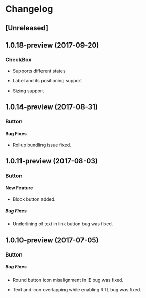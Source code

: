 # Changelog

## [Unreleased]

## 1.0.18-preview (2017-09-20)

### CheckBox

- Supports different states
 
- Label and its positioning support

- Sizing support

## 1.0.14-preview (2017-08-31)

### Button

#### Bug Fixes

- Rollup bundling issue fixed.

## 1.0.11-preview (2017-08-03)

### Button

#### New Feature

- Block button added.

##### Bug Fixes

- Underlining of text in link button bug was fixed.

## 1.0.10-preview (2017-07-05)

### Button

##### Bug Fixes

- Round button icon misalignment in IE bug was fixed.

- Text and icon overlapping while enabling RTL bug was fixed.